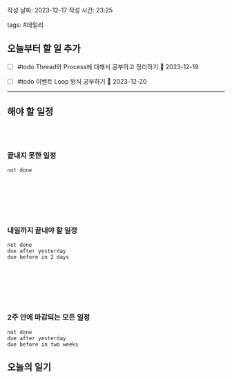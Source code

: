 
작성 날짜: 2023-12-17
작성 시간: 23:25

tags: #데일리

## 오늘부터 할 일 추가
- [ ] #todo Thread와 Process에 대해서 공부하고 정리하기 📅 2023-12-19
- [ ] #todo 이벤트 Loop 방식 공부하기 📅 2023-12-20
 
  
---  
## 해야 할 일정  

<br></br>
### 끝내지 못한 일정

```tasks
not done
```
<br></br>

<br></br>
### 내일까지 끝내야 할 일정
```tasks
not done
due after yesterday
due before in 2 days
```
<br></br>

<br></br>
### 2주 안에 마감되는 모든 일정
```tasks
not done
due after yesterday
due before in two weeks
```



## 오늘의 일기
